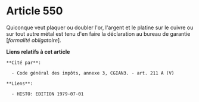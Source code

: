 # Article 550

Quiconque veut plaquer ou doubler l'or, l'argent et le platine sur le cuivre ou sur tout autre métal est tenu d'en faire la
déclaration au bureau de garantie [*formalité obligatoire*].

**Liens relatifs à cet article**

	**Cité par**:

	  - Code général des impôts, annexe 3, CGIAN3. - art. 211 A (V)

	**Liens**:

	  - HISTO: EDITION 1979-07-01
